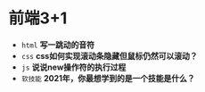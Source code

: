 # 前端3+1
- `html` **写一跳动的音符**
- `css` **css如何实现滚动条隐藏但鼠标仍然可以滚动？**
- `js` **说说new操作符的执行过程**
- `软技能` **2021年，你最想学到的是一个技能是什么？**

